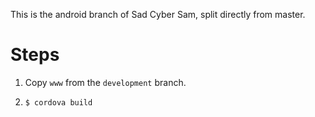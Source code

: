 This is the android branch of Sad Cyber Sam, split directly from master.

# Steps

1. Copy `www` from the `development` branch.

2. `$ cordova build`
